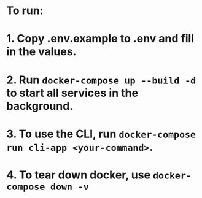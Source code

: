 # To run:
# 1. Copy .env.example to .env and fill in the values.
# 2. Run `docker-compose up --build -d` to start all services in the background.
# 3. To use the CLI, run `docker-compose run cli-app <your-command>`.
# 4. To tear down docker, use `docker-compose down -v`